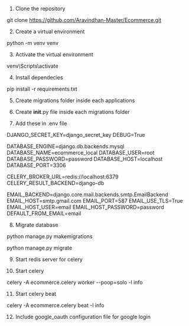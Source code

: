 1. Clone the repository

git clone https://github.com/Aravindhan-Master/Ecommerce.git

2. Create a virtual environment

python -m venv venv

3. Activate the virtual environment

venv\Scripts\activate

4. Install dependecies

pip install -r requirements.txt

5. Create migrations folder inside each applications

6. Create __init__.py file inside each migrations folder

7. Add these in .env file

DJANGO_SECRET_KEY=django_secret_key
DEBUG=True


DATABASE_ENGINE=django.db.backends.mysql
DATABASE_NAME=ecommerce_local
DATABASE_USER=root
DATABASE_PASSWORD=password
DATABASE_HOST=localhost
DATABASE_PORT=3306

CELERY_BROKER_URL=redis://localhost:6379
CELERY_RESULT_BACKEND=django-db

EMAIL_BACKEND=django.core.mail.backends.smtp.EmailBackend
EMAIL_HOST=smtp.gmail.com
EMAIL_PORT=587
EMAIL_USE_TLS=True
EMAIL_HOST_USER=email
EMAIL_HOST_PASSWORD=password
DEFAULT_FROM_EMAIL=email

8. Migrate database

python manage.py makemigrations

python manage.py migrate

9. Start redis server for celery

10. Start celery

celery -A ecommerce.celery worker --poop=solo -l info

11. Start celery beat

celery -A ecommerce.celery beat -l info

12. Include google_oauth configuration file for google login